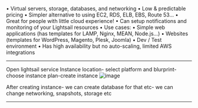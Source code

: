 • Virtual servers, storage, databases, and networking
• Low & predictable pricing
• Simpler alternative to using EC2, RDS, ELB, EBS, Route 53...
• Great for people with little cloud experience!
• Can setup notifications and monitoring of your Lightsail resources
• Use cases:
• Simple web applications (has templates for LAMP, Nginx, MEAN, Node.js...)
• Websites (templates for WordPress, Magento, Plesk, Joomla)
• Dev / Test environment
• Has high availability but no auto-scaling, limited AWS integrations
___
Open lightsail service
Instance location- select platform and blurprint-choose instance plan-create instance
![image](https://user-images.githubusercontent.com/107784718/212628827-15ccc557-76b6-41f5-878a-52f6580c0dca.png)

After creating instance- we can create database for that etc- we can change networking, snapshots, storage etc
_______________________________
